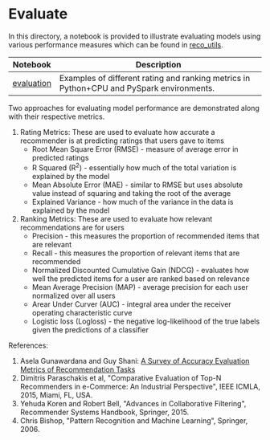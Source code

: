 # Evaluate

In this directory, a notebook is provided to illustrate evaluating models using various performance measures which can be found in [reco_utils](../../reco_utils).

| Notebook | Description | 
| --- | --- | 
| [evaluation](evaluation.ipynb) | Examples of different rating and ranking metrics in Python+CPU and PySpark environments.

Two approaches for evaluating model performance are demonstrated along with their respective metrics.
1. Rating Metrics: These are used to evaluate how accurate a recommender is at predicting ratings that users gave to items
    * Root Mean Square Error (RMSE) - measure of average error in predicted ratings
    * R Squared (R<sup>2</sup>) - essentially how much of the total variation is explained by the model
    * Mean Absolute Error (MAE) - similar to RMSE but uses absolute value instead of squaring and taking the root of the average
    * Explained Variance - how much of the variance in the data is explained by the model
2. Ranking Metrics: These are used to evaluate how relevant recommendations are for users
    * Precision - this measures the proportion of recommended items that are relevant
    * Recall - this measures the proportion of relevant items that are recommended
    * Normalized Discounted Cumulative Gain (NDCG) - evaluates how well the predicted items for a user are ranked based on relevance
    * Mean Average Precision (MAP) - average precision for each user normalized over all users
    * Arear Under Curver (AUC) - integral area under the receiver operating characteristic curve
    * Logistic loss (Logloss) - the negative log-likelihood of the true labels given the predictions of a classifier
    
References:
1. Asela Gunawardana and Guy Shani: [A Survey of Accuracy Evaluation Metrics of Recommendation Tasks
](http://jmlr.csail.mit.edu/papers/volume10/gunawardana09a/gunawardana09a.pdf)
2. Dimitris Paraschakis et al, "Comparative Evaluation of Top-N Recommenders in e-Commerce: An Industrial Perspective", IEEE ICMLA, 2015, Miami, FL, USA.
3. Yehuda Koren and Robert Bell, "Advances in Collaborative Filtering", Recommender Systems Handbook, Springer, 2015.
4. Chris Bishop, "Pattern Recognition and Machine Learning", Springer, 2006.

